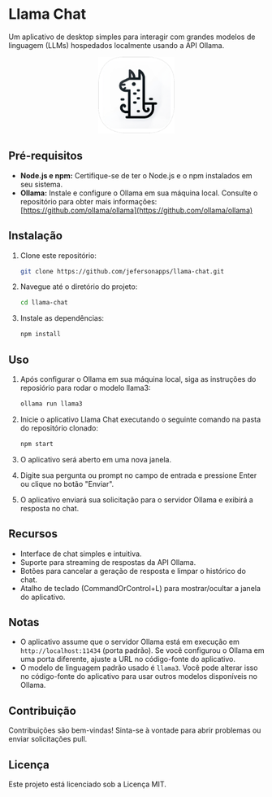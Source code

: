 # Llama Chat

Um aplicativo de desktop simples para interagir com grandes modelos de linguagem (LLMs) hospedados localmente usando a API Ollama.

<p align="center">
  <img src="./assets/llama-logo.png" alt="Ícone do app" width="150"/>
</p>

## Pré-requisitos

- **Node.js e npm:** Certifique-se de ter o Node.js e o npm instalados em seu sistema.
- **Ollama:** Instale e configure o Ollama em sua máquina local. Consulte o repositório para obter mais informações: [https://github.com/ollama/ollama](https://github.com/ollama/ollama)

## Instalação

1. Clone este repositório:

   ```bash
   git clone https://github.com/jefersonapps/llama-chat.git
   ```

2. Navegue até o diretório do projeto:

   ```bash
   cd llama-chat
   ```

3. Instale as dependências:

   ```bash
   npm install
   ```

## Uso

1. Após configurar o Ollama em sua máquina local, siga as instruções do reposiório para rodar o modelo llama3:

   ```bash
   ollama run llama3
   ```

2. Inicie o aplicativo Llama Chat executando o seguinte comando na pasta do repositório clonado:

   ```bash
   npm start
   ```

3. O aplicativo será aberto em uma nova janela.
4. Digite sua pergunta ou prompt no campo de entrada e pressione Enter ou clique no botão "Enviar".
5. O aplicativo enviará sua solicitação para o servidor Ollama e exibirá a resposta no chat.

## Recursos

- Interface de chat simples e intuitiva.
- Suporte para streaming de respostas da API Ollama.
- Botões para cancelar a geração de resposta e limpar o histórico do chat.
- Atalho de teclado (CommandOrControl+L) para mostrar/ocultar a janela do aplicativo.

## Notas

- O aplicativo assume que o servidor Ollama está em execução em `http://localhost:11434` (porta padrão). Se você configurou o Ollama em uma porta diferente, ajuste a URL no código-fonte do aplicativo.
- O modelo de linguagem padrão usado é `llama3`. Você pode alterar isso no código-fonte do aplicativo para usar outros modelos disponíveis no Ollama.

## Contribuição

Contribuições são bem-vindas! Sinta-se à vontade para abrir problemas ou enviar solicitações pull.

## Licença

Este projeto está licenciado sob a Licença MIT.
